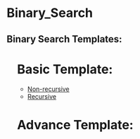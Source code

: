 # Binary_Search

## Binary Search Templates:
<ol>
  
# Basic Template:
  - [Non-recursive](https://github.com/Glorycs29/Binary_Search/blob/main/Binary%20Search%20templates%20/%231%20Elementary%20template/Code.cpp)
  - [Recursive]()

  
# Advance Template:
  
</ol>
